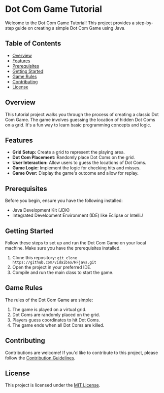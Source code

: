 # Dot Com Game Tutorial

Welcome to the Dot Com Game Tutorial! This project provides a step-by-step guide on creating a simple Dot Com Game using Java.

## Table of Contents

- [Overview](#overview)
- [Features](#features)
- [Prerequisites](#prerequisites)
- [Getting Started](#getting-started)
- [Game Rules](#game-rules)
- [Contributing](#contributing)
- [License](#license)

## Overview

This tutorial project walks you through the process of creating a classic Dot Com Game. The game involves guessing the location of hidden Dot Coms on a grid. It's a fun way to learn basic programming concepts and logic.

## Features

- **Grid Setup:** Create a grid to represent the playing area.
- **Dot Com Placement:** Randomly place Dot Coms on the grid.
- **User Interaction:** Allow users to guess the locations of Dot Coms.
- **Game Logic:** Implement the logic for checking hits and misses.
- **Game Over:** Display the game's outcome and allow for replay.

## Prerequisites

Before you begin, ensure you have the following installed:

- Java Development Kit (JDK)
- Integrated Development Environment (IDE) like Eclipse or IntelliJ

## Getting Started

Follow these steps to set up and run the Dot Com Game on your local machine. Make sure you have the prerequisites installed.

1. Clone this repository: `git clone https://github.com/vidaibao/HFjava.git`
2. Open the project in your preferred IDE.
3. Compile and run the main class to start the game.

## Game Rules

The rules of the Dot Com Game are simple:

1. The game is played on a virtual grid.
2. Dot Coms are randomly placed on the grid.
3. Players guess coordinates to hit Dot Coms.
4. The game ends when all Dot Coms are killed.

## Contributing

Contributions are welcome! If you'd like to contribute to this project, please follow the [Contribution Guidelines](CONTRIBUTING.md).

## License

This project is licensed under the [MIT License](LICENSE).
